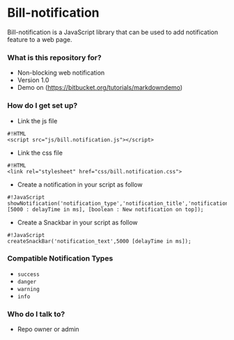 # Bill-notification #

Bill-notification is a JavaScript library that can be used to add notification feature to a web page.

### What is this repository for? ###

* Non-blocking web notification
* Version 1.0
* Demo on (https://bitbucket.org/tutorials/markdowndemo)

### How do I get set up? ###

* Link the js file 
```
#!HTML
<script src="js/bill.notification.js"></script>
```
* Link the css file
```
#!HTML
<link rel="stylesheet" href="css/bill.notification.css">
```
* Create a notification in your script as follow
```
#!JavaScript
showNotification('notification_type','notification_title','notification_text'), [5000 : delayTime in ms], [boolean : New notification on top]);
```
* Create a Snackbar in your script as follow
```
#!JavaScript
createSnackBar('notification_text',5000 [delayTime in ms]);
```

### Compatible Notification Types ###

* ``` success ```
* ``` danger ```
* ``` warning ```
* ``` info ```

### Who do I talk to? ###

* Repo owner or admin